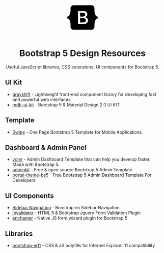 <p align="center">
  <br />
  <img width="100" src="./logo.svg" alt="Bootstrap 5 logo">
  <br />
  <br />
</p>

<h1 align="center">Bootstrap 5 Design Resources</h1>


<p align="center">
  Useful JavaScript libraries, CSS extensions, UI components for Bootstrap 5.
</p>

## UI Kit

- [grayshift](https://github.com/yanchokraev/grayshift) - Lightweight front-end component library for developing fast and powerful web interfaces.
- [mdb-ui-kit](https://github.com/mdbootstrap/mdb-ui-kit) - Bootstrap 5 & Material Design 2.0 UI KIT.

## Template

- [Swipe](https://github.com/themesberg/swipe-one-page-bootstrap-5) - One Page Bootstrap 5 Template for Mobile Applications.

## Dashboard & Admin Panel
- [voler](https://github.com/zuramai/voler) - Admin Dashboard Template that can help you develop faster. Made with Bootstrap 5.
- [adminkit](https://github.com/adminkit/adminkit) - Free & open source Bootstrap 5 Admin Template.
- [portal-theme-bs5](https://github.com/xriley/portal-theme-bs5) - Free Bootstrap 5 Admin Dashboard Template For Developers.

## UI Components
- [Sidebar Navigation](https://github.com/frontendfunn/bootstrap-v5-sidebar-navigation) - Boostrap v5 Sidebar Navigation.
- [jbvalidator](https://github.com/emretulek/jbvalidator) - HTML 5 & Bootstrap Jquery Form Validation Plugin
- [enchanter](https://github.com/brunnopleffken/enchanter) - Native JS form wizard plugin for Bootstrap 5

## Libraries

- [bootstrap-ie11](https://github.com/coliff/bootstrap-ie11) - CSS & JS polyfills for Internet Explorer 11 compatibility
